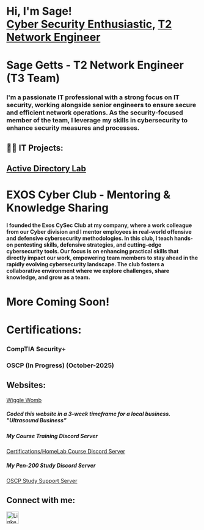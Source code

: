 <h1>Hi, I'm Sage! <br/><a href="https://github.com/sgetts/SageGettsPortfolio">Cyber Security Enthusiastic</a>, <a href="https://www.linkedin.com/in/sagegetts/">T2 Network Engineer</a></h1>

<h1>Sage Getts - T2 Network Engineer (T3 Team)</h1>
<h3>I'm a passionate IT professional with a strong focus on IT security, working alongside senior engineers to ensure secure and efficient network operations. As the security-focused member of the team, I leverage my skills in cybersecurity to enhance security measures and processes.</h3>

<h2>👨‍💻 IT Projects:</h2>

<h2> <a href="https://github.com/sgetts/ADLab">Active Directory Lab</a> </h2>

<h1>EXOS Cyber Club - Mentoring & Knowledge Sharing</h1>
<h4>I founded the Exos CySec Club at my company, where a work colleague from our Cyber division and I mentor employees in real-world offensive and defensive cybersecurity methodologies. In this club, I teach hands-on pentesting skills, defensive strategies, and cutting-edge cybersecurity tools. Our focus is on enhancing practical skills that directly impact our work, empowering team members to stay ahead in the rapidly evolving cybersecurity landscape. The club fosters a collaborative environment where we explore challenges, share knowledge, and grow as a team.</h4>


<h1>More Coming Soon!</h1>

<h1>Certifications:</h1>
<h3>CompTIA Security+</h3>
<h3>OSCP (In Progress) (October-2025)</h3>
<!--
- <b>Project 1</b>
  - [Link to Project Repo](Link)
- <b>Project 2</b>
  - [Link to Project Repo](Link) <b><i>(Additonal Details)</b></i>
- <b>Project 3</b>
  - [Link to Project Repo](Link)
  - [Link to Project Repo]
  - [Active Directory Bulk User Creation](Link)
  - [Link to Project Repo](Link)
- <b>Project 4</b>
  - [Link to Project Repo]
  - [Link to Project Repo](s)
  - [Link to Project Repo](s)
- <b>Project 5</b>
  - [Link to Project Repo](s)
-->

<h2>Websites:</h2>
<a href="https://www.wigglewomb.com/">Wiggle Womb</a>
<h5>Coded this website in a 3-week timeframe for a local business. "Ultrasound Business"</h5>

<h5>My Course Training Discord Server</h5>
<a href="https://discord.gg/kxErEsjvHE" title="Discord Server">Certifications/HomeLab Course Discord Server</a>
<h5>My Pen-200 Study Discord Server</h5>
<a href="https://discord.gg/kxErEsjvHE" title="Pen-200 Server">OSCP Study Support Server</a>


<h2>Connect with me:</h2>

<a href="https://www.linkedin.com/in/sagegetts/" target="_blank" rel="noopener noreferrer">
    <img src="https://cdn-icons-png.flaticon.com/512/174/174857.png" alt="LinkedIn" style="width: 32px; height: 32px;">
</a>


<!--

Future Ideas:

- 🔭 I’m currently working on ...
- 🌱 I’m currently learning ...
- 👯 I’m looking to collaborate on ...
- 🤔 I’m looking for help with ...
- 💬 Ask me about ...
- 📫 How to reach me: ...
- 😄 Pronouns: ...
- ⚡ Fun fact: ...
-->
